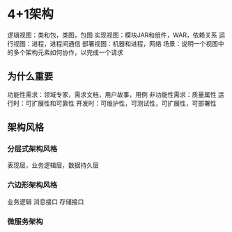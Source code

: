 # 4+1架构

逻辑视图：类和包，类图，包图
实现视图：模块JAR和组件，WAR，依赖关系
运行视图：进程，进程间通信
部署视图：机器和进程，网络
场景：说明一个视图中的多个架构元素如何协作，以完成一个请求

## 为什么重要

功能性需求：领域专家，需求文档，用户故事，用例
非功能性需求：质量属性
    运行时：可扩展性和可靠性
    开发时：可维护性，可测试性，可扩展性，可部署性

## 架构风格

### 分层式架构风格

表现层，业务逻辑层，数据持久层

### 六边形架构风格

业务逻辑
消息接口
存储接口

### 微服务架构


